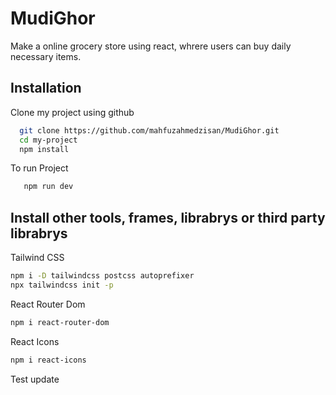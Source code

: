 # MudiGhor

Make a online grocery store using react, whrere users can buy daily necessary items.

## Installation

Clone my project using github

```bash
  git clone https://github.com/mahfuzahmedzisan/MudiGhor.git
  cd my-project
  npm install
```

To run Project
```bash
   npm run dev
```

## Install other tools, frames, librabrys or third party librabrys

Tailwind CSS

```bash
npm i -D tailwindcss postcss autoprefixer
npx tailwindcss init -p
```

React Router Dom

```bash
npm i react-router-dom
```

React Icons

```bash
npm i react-icons
```
Test update
